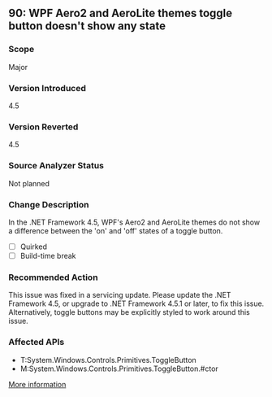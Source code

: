## 90: WPF Aero2 and AeroLite themes toggle button doesn't show any state

### Scope
Major

### Version Introduced
4.5

### Version Reverted
4.5

### Source Analyzer Status
Not planned

### Change Description
In the .NET Framework 4.5, WPF's Aero2 and AeroLite themes do not show a difference between the 'on' and 'off' states of a toggle button.

- [ ] Quirked
- [ ] Build-time break

### Recommended Action
This issue was fixed in a servicing update. Please update the .NET Framework 4.5, or upgrade to .NET Framework 4.5.1 or later, to fix this issue. Alternatively, toggle buttons may be explicitly styled to work around this issue.

### Affected APIs
* T:System.Windows.Controls.Primitives.ToggleButton
* M:System.Windows.Controls.Primitives.ToggleButton.#ctor

[More information](http://stackoverflow.com/questions/12450751/togglebutton-doesnt-show-any-state)

<!--
    ### Notes
    Analyzer can check xaml
-->


